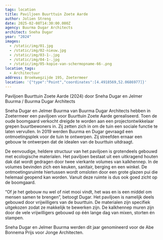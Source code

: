 ```yaml
---
tags: location
title: Paviljoen Buurttuin Zoete Aarde
author: Jolien Streng
date: 2025-02-08T14:30:00.000Z
agency: Buurma Dugar Architects
architect: Sneha Dugar
year: "2024"
images:
  - /static/img/01.jpg
  - /static/img/02-nieuw.jpg
  - /static/img/03-1-.jpg
  - /static/img/04-1-.jpg
  - /static/img/05-kopie-van-schermopname-66-.png
location_tags:
  - Architectuur
address: Broekwegzijde 195, Zoetermeer⁣
location: '{"type":"Point","coordinates":[4.4918569,52.0686977]}'
---
```


Paviljoen Buurttuin Zoete Aarde (2024) door Sneha Dugar en Jelmer Buurma / Buurma Dugar Architects

Sneha Dugar en Jelmer Buurma van Buurma Dugar Architects hebben in Zoetermeer een paviljoen voor Buurttuin Zoete Aarde gerealiseerd. Toen de oude boomgaard verkocht dreigde te worden aan een projectontwikkelaar grepen buurtbewoners in. Zij zetten zich in om de tuin een sociale functie te laten vervullen. In 2019 werden Buurma en Dugar gevraagd een ontmoetingsplek voor de tuin te ontwerpen. Zij streefden ernaar een gebouw te ontwerpen dat de idealen van de buurttuin uitdraagt.

De eenvoudige, heldere structuur van het paviljoen is grotendeels gebouwd met ecologische materialen. Het paviljoen bestaat uit een uitkragend houten dak dat wordt gedragen door twee vierkante volumes van kalkhennep. In de volumes bevinden zich een keuken, sanitair, berging en een winkel. De ontmoetingsruimte hiertussen wordt omsloten door een grote glazen pui die helemaal geopend kan worden. Vanuit deze ruimte is dus ook goed zicht op de boomgaard.

“Of je het gebouw nu wel of niet mooi vindt, het was en is een middel om mensen samen te brengen”, betoogt Dugar. Het paviljoen is namelijk deels gebouwd door vrijwilligers van de buurttuin. De materialen zijn specifiek uitgekozen zodat ze makkelijk te bewerken zijn. De kalkhennep muren zijn door de vele vrijwilligers gebouwd op één lange dag van mixen, storten én stampen.

Sneha Dugar en Jelmer Buurma werden dit jaar genomineerd voor de Abe Bonnema Prijs voor Jonge Architecten.
